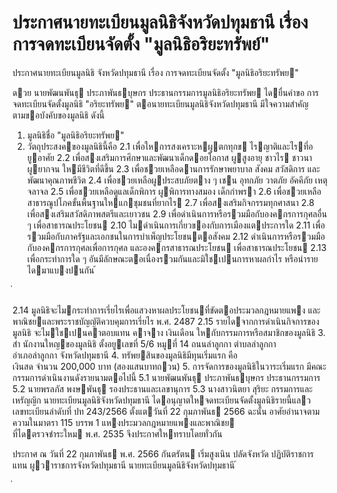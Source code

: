 
# ประกาศนายทะเบียนมูลนิธิจังหวัดปทุมธานี เรื่อง การจดทะเบียนจัดตั้ง "มูลนิธิอริยะทรัพย์"
      
      

      
      

ประกาศนายทะเบียนมูลนิธิ 
จังหวัดปทุมธานี 
เรื่อง   การจดทะเบียนจัดตั้ง  "มูลนิธิอริยะทรัพย" 
 
 
ดวย  นายพัฒนพันธุ  ประภาพันธบุษกร  ประธานกรรมการมูลนิธิอริยะทรัพย  ไดยื่นคําขอ 
การจดทะเบียนจัดตั้งมูลนิธิ  "อริยะทรัพย"    ตอนายทะเบียนมูลนิธิจังหวัดปทุมธานี  มีใจความสําคัญ 
ตามขอบังคับของมูลนิธิ  ดังนี้ 
1. มูลนิธิชื่อ  "มูลนิธิอริยะทรัพย" 
2. วัตถุประสงคของมูลนิธินี้คือ 
 2.1 เพื่อใหการสงเคราะหผูตกทุกข  ไรญาติและไรที่อยูอาศัย 
 2.2 เพื่อสงเสริมการศึกษาและพัฒนาเด็กดอยโอกาส  ผูสูงอายุ  ชาวไร  ชาวนา  ผูยากจน 
ใหมีชีวิตที่ดีขึ้น 
 2.3 เพื่อชวยเหลือดานการรักษาพยาบาล  สังคม  สวัสดิการ  และพัฒนาคุณภาพชีวิต 
 2.4 เพื่อชวยเหลือผูประสบภัยตาง ๆ  เชน  อุทกภัย  วาตภัย  อัคคีภัย  เหตุจลาจล 
 2.5 เพื่อชวยเหลือดูแลเด็กพิการ  ผูพิการทางสมอง  เด็กกําพรา 
 2.6 เพื่อชวยเหลือสาธารณูปโภคขั้นพื้นฐานใหแกชุมชนที่ยากไร 
 2.7 เพื่อสงเสริมกิจกรรมทุกศาสนา 
 2.8 เพื่อสงเสริมสวัสดิภาพสตรีและเยาวชน 
 2.9 เพื่อดําเนินการหรือรวมมือกับองคกรการกุศลอื่น ๆ  เพื่อสาธารณประโยชน 
 2.10 ไมดําเนินการเกี่ยวของกับการเมืองแตประการใด 
 2.11 เพื่อรวมมือกับภาครัฐและเอกชนในการบําเพ็ญประโยชนตอสังคม 
 2.12 ดําเนินการหรือรวมมือกับองคกรการกุศลเพื่อการกุศล  และองคกรสาธารณประโยชน 
เพื่อสาธารณประโยชน 
 2.13 เพื่อกระทําการใด ๆ  อันมีลักษณะตอเนื่องรวมกันและมิใชเปนการหาผลกําไร 
หรือนํารายไดมาแบงปนกัน 
้
 
่
 

 2.14 มูลนิธิจะไมกระทําการเรี่ยไรเพื่อแสวงหาผลประโยชนที่ขัดตอประมวลกฎหมายแพง 
และพาณิชยและพระราชบัญญัติควบคุมการเรี่ยไร  พ.ศ.  2487 
 2.15 รายไดจากการดําเนินกิจการของมูลนิธิ  จะไมใชเปนคาตอบแทน  คาจาง  เงินเดือน 
ใหกับกรรมการหรือสมาชิกของมูลนิธิ 
3. สํา นักงานใหญของมูลนิธิ  ตั้งอยูเลขที่  5/6  หมูที่     14  ถนนลําลูกกา  ตําบลลําลูกกา   
อําเภอลําลูกกา  จังหวัดปทุมธานี 
4. ทรัพยสินของมูลนิธิมีทุนเริ่มแรก  คือ   
 เงินสด  จํานวน  200,000  บาท  (สองแสนบาทถวน) 
5. การจัดการของมูลนิธิในวาระเริ่มแรก  มีคณะกรรมการดําเนินงานดังรายนามตอไปนี้ 
 5.1 นายพัฒนพันธุ  ประภาพันธบุษกร ประธานกรรมการ 
 5.2 นายพรลภัส  พงษพันธุ รองประธานและเลขานุการ 
 5.3 นางสาวนิตยา  สุริยะ กรรมการและเหรัญญิก 
นายทะเบียนมูลนิธิจังหวัดปทุมธานี  ไดอนุญาตใหจดทะเบียนจัดตั้งมูลนิธิรายนี้แลว   
เลขทะเบียนลําดับที่  ปท  243/2566  ตั้งแตวันที่  22  กุมภาพันธ  2566 
ฉะนั้น  อาศัยอํานาจตามความในมาตรา  115  บรรพ  1  แหงประมวลกฎหมายแพงและพาณิชย   
ที่ไดตรวจชําระใหม  พ.ศ.  2535  จึงประกาศใหทราบโดยทั่วกัน 
 
ประกาศ  ณ  วันที่  22  กุมภาพันธ  พ.ศ.  2566 
กันตรัตน  เริ่มสูงเนิน 
ปลัดจังหวัด  ปฏิบัติราชการแทน 
ผูวาราชการจังหวัดปทุมธานี 
นายทะเบียนมูลนิธิจังหวัดปทุมธานี 
้
 
่
 